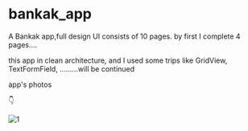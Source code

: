 # bankak_app

A Bankak app,full design UI consists of 10 pages.
by first I complete 4 pages....

this app in clean architecture, and I used some trips like GridView, TextFormField, .........will be continued

app's photos
 
👇

![1](https://user-images.githubusercontent.com/93387228/182032276-9ac0b492-cdc7-40d2-aa87-4317a3e00817.png)
 
